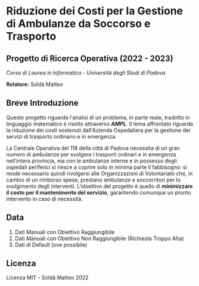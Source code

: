 # Riduzione dei Costi per la Gestione di Ambulanze da Soccorso e Trasporto
## Progetto di Ricerca Operativa (2022 - 2023)

_Corso di Laurea in Informatica - Università degli Studi di Padova_

**Relatore:** Soldà Matteo 

## Breve Introduzione
Questo progetto riguarda l'analisi di un problema, in parte reale, tradotto in linguaggio matematico e risolto attraverso ***AMPL***.
Il tema affrontato riguarda la riduzione dei costi sostenuti dall'Azienda Ospedaliera per la gestione dei servizi di trasporto ordinario e in emergenza.

La Centrale Operativa del 118 della città di Padova necessita di un gran numero di ambulanze per svolgere i trasporti ordinari e in emergenza nell’intera provincia, ma con le ambulanze interne e in possesso degli ospedali periferici si riesce a coprire solo in minima parte il fabbisogno: si rende necessario quindi rivolgersi alle Organizzazioni di Volontariato che, in cambio di un rimborso spese, prestano ambulanze e soccorritori per lo svolgimento degli interventi. L’obiettivo del progetto è quello di **minimizzare il costo per il mantenimento del servizio**, garantendo comunque un pronto intervento in caso di necessità.

## Data
1. Dati Manuali con Obiettivo Raggiungibile
2. Dati Manuali con Obiettivo Non Raggiungibile (Richiesta Troppo Alta)
3. Dati di Default (ove possibile)

## Licenza
Licenza MIT - Soldà Matteo 2022